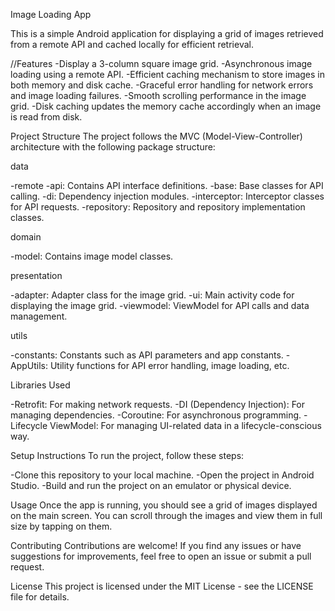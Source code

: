 Image Loading App

This is a simple Android application for displaying a grid of images retrieved from a remote API and cached locally for efficient retrieval.

//Features
-Display a 3-column square image grid.
-Asynchronous image loading using a remote API.
-Efficient caching mechanism to store images in both memory and disk cache.
-Graceful error handling for network errors and image loading failures.
-Smooth scrolling performance in the image grid.
-Disk caching updates the memory cache accordingly when an image is read from disk.


Project Structure
The project follows the MVC (Model-View-Controller) architecture with the following package structure:

data

-remote
-api: Contains API interface definitions.
-base: Base classes for API calling.
-di: Dependency injection modules.
-interceptor: Interceptor classes for API requests.
-repository: Repository and repository implementation classes.

domain

-model: Contains image model classes.


presentation

-adapter: Adapter class for the image grid.
-ui: Main activity code for displaying the image grid.
-viewmodel: ViewModel for API calls and data management.

utils

-constants: Constants such as API parameters and app constants.
-AppUtils: Utility functions for API error handling, image loading, etc.


Libraries Used

-Retrofit: For making network requests.
-DI (Dependency Injection): For managing dependencies.
-Coroutine: For asynchronous programming.
-Lifecycle ViewModel: For managing UI-related data in a lifecycle-conscious way.

Setup Instructions
To run the project, follow these steps:

-Clone this repository to your local machine.
-Open the project in Android Studio.
-Build and run the project on an emulator or physical device.


Usage
Once the app is running, you should see a grid of images displayed on the main screen. You can scroll through the images and view them in full size by tapping on them.

Contributing
Contributions are welcome! If you find any issues or have suggestions for improvements, feel free to open an issue or submit a pull request.

License
This project is licensed under the MIT License - see the LICENSE file for details.
